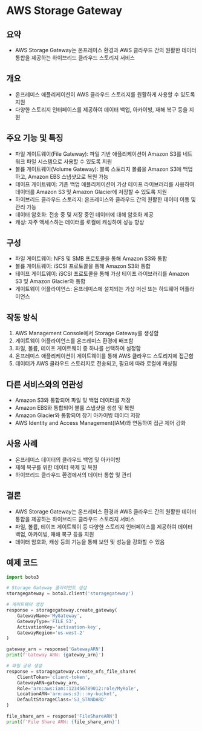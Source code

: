# AWS Storage Gateway

## 요약
- AWS Storage Gateway는 온프레미스 환경과 AWS 클라우드 간의 원활한 데이터 통합을 제공하는 하이브리드 클라우드 스토리지 서비스

## 개요
- 온프레미스 애플리케이션이 AWS 클라우드 스토리지를 원활하게 사용할 수 있도록 지원
- 다양한 스토리지 인터페이스를 제공하여 데이터 백업, 아카이빙, 재해 복구 등을 지원

## 주요 기능 및 특징
- 파일 게이트웨이(File Gateway): 파일 기반 애플리케이션이 Amazon S3를 네트워크 파일 시스템으로 사용할 수 있도록 지원
- 볼륨 게이트웨이(Volume Gateway): 블록 스토리지 볼륨을 Amazon S3에 백업하고, Amazon EBS 스냅샷으로 복원 가능
- 테이프 게이트웨이: 기존 백업 애플리케이션이 가상 테이프 라이브러리를 사용하여 데이터를 Amazon S3 및 Amazon Glacier에 저장할 수 있도록 지원
- 하이브리드 클라우드 스토리지: 온프레미스와 클라우드 간의 원활한 데이터 이동 및 관리 가능
- 데이터 암호화: 전송 중 및 저장 중인 데이터에 대해 암호화 제공
- 캐싱: 자주 액세스하는 데이터를 로컬에 캐싱하여 성능 향상

## 구성
- 파일 게이트웨이: NFS 및 SMB 프로토콜을 통해 Amazon S3와 통합
- 볼륨 게이트웨이: iSCSI 프로토콜을 통해 Amazon S3와 통합
- 테이프 게이트웨이: iSCSI 프로토콜을 통해 가상 테이프 라이브러리를 Amazon S3 및 Amazon Glacier와 통합
- 게이트웨이 어플라이언스: 온프레미스에 설치되는 가상 머신 또는 하드웨어 어플라이언스

## 작동 방식
1. AWS Management Console에서 Storage Gateway를 생성함
2. 게이트웨이 어플라이언스를 온프레미스 환경에 배포함
3. 파일, 볼륨, 테이프 게이트웨이 중 하나를 선택하여 설정함
4. 온프레미스 애플리케이션이 게이트웨이를 통해 AWS 클라우드 스토리지에 접근함
5. 데이터가 AWS 클라우드 스토리지로 전송되고, 필요에 따라 로컬에 캐싱됨

## 다른 서비스와의 연관성
- Amazon S3와 통합되어 파일 및 백업 데이터를 저장
- Amazon EBS와 통합되어 볼륨 스냅샷을 생성 및 복원
- Amazon Glacier와 통합되어 장기 아카이빙 데이터 저장
- AWS Identity and Access Management(IAM)와 연동하여 접근 제어 강화

## 사용 사례
- 온프레미스 데이터의 클라우드 백업 및 아카이빙
- 재해 복구를 위한 데이터 복제 및 복원
- 하이브리드 클라우드 환경에서의 데이터 통합 및 관리

## 결론
- AWS Storage Gateway는 온프레미스 환경과 AWS 클라우드 간의 원활한 데이터 통합을 제공하는 하이브리드 클라우드 스토리지 서비스
- 파일, 볼륨, 테이프 게이트웨이 등 다양한 스토리지 인터페이스를 제공하여 데이터 백업, 아카이빙, 재해 복구 등을 지원
- 데이터 암호화, 캐싱 등의 기능을 통해 보안 및 성능을 강화할 수 있음

## 예제 코드
```python
import boto3

# Storage Gateway 클라이언트 생성
storagegateway = boto3.client('storagegateway')

# 게이트웨이 생성
response = storagegateway.create_gateway(
    GatewayName='MyGateway',
    GatewayType='FILE_S3',
    ActivationKey='activation-key',
    GatewayRegion='us-west-2'
)

gateway_arn = response['GatewayARN']
print(f'Gateway ARN: {gateway_arn}')

# 파일 공유 생성
response = storagegateway.create_nfs_file_share(
    ClientToken='client-token',
    GatewayARN=gateway_arn,
    Role='arn:aws:iam::123456789012:role/MyRole',
    LocationARN='arn:aws:s3:::my-bucket',
    DefaultStorageClass='S3_STANDARD'
)

file_share_arn = response['FileShareARN']
print(f'File Share ARN: {file_share_arn}')